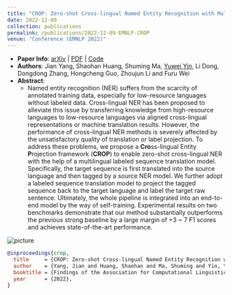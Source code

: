 ```yaml
---
title: "CROP: Zero-shot Cross-lingual Named Entity Recognition with Multilingual Labeled Sequence Translation"
date: 2022-12-09
collection: publications
permalink: /publications/2022-12-09-EMNLP-CROP
venue: "Conference (EMNLP 2022)"
---
```


<script src="https://polyfill.io/v3/polyfill.min.js?features=es6"></script>
<script id="MathJax-script" async src="https://cdn.jsdelivr.net/npm/mathjax@3/es5/tex-mml-chtml.js"></script>
<script> 
MathJax = {
  tex: {
    inlineMath: [['$', '$']],
    processEscapes: true
  }
};
</script>

<!-- ## CROP: Zero-shot Cross-lingual Named Entity Recognition with Multilingual Labeled Sequence Translation -->

- **Paper Info**: [arXiv](https://arxiv.org/abs/2210.07022) \| <!-- [Anthology](https://aclanthology.org/) \| --> [PDF](https://arxiv.org/pdf/2210.07022.pdf) \| [Code](https://github.com/YuweiYin/CROP)
- **Authors**: Jian Yang, Shaohan Huang, Shuming Ma, <u>Yuwei Yin</u>, Li Dong, Dongdong Zhang, Hongcheng Guo, Zhoujun Li and Furu Wei
- **Abstract**:
  - Named entity recognition (NER) suffers from the scarcity of annotated training data, especially for low-resource languages without labeled data. Cross-lingual NER has been proposed to alleviate this issue by transferring knowledge from high-resource languages to low-resource languages via aligned cross-lingual representations or machine translation results. However, the performance of cross-lingual NER methods is severely affected by the unsatisfactory quality of translation or label projection. To address these problems, we propose a <b>Cro</b>ss-lingual Entity <b>P</b>rojection framework (<b>CROP</b>) to enable zero-shot cross-lingual NER with the help of a multilingual labeled sequence translation model. Specifically, the target sequence is first translated into the source language and then tagged by a source NER model. We further adopt a labeled sequence translation model to project the tagged sequence back to the target language and label the target raw sentence. Ultimately, the whole pipeline is integrated into an end-to-end model by the way of self-training. Experimental results on two benchmarks demonstrate that our method substantially outperforms the previous strong baseline by a large margin of +3 ~ 7 F1 scores and achieves state-of-the-art performance.

![picture](https://yuweiyin.github.io/files/publications/2022-12-09-EMNLP-CROP.png)

<!-- - **Citation**:
  -  -->

```bibtex
@inproceedings{crop,
  title     = {CROP: Zero-shot Cross-lingual Named Entity Recognition with Multilingual Labeled Sequence Translation},
  author    = {Yang, Jian and Huang, Shaohan and Ma, Shuming and Yin, Yuwei and Dong, Li and Zhang, Dongdong and Guo, Hongcheng and Li, Zhoujun and Wei, Furu},
  booktitle = {Findings of the Association for Computational Linguistics: EMNLP 2022},
  year      = {2022},
}
```
